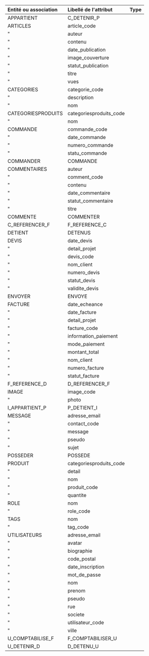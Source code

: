 | Entité ou association | Libellé de l'attribut   | Type |
|:----------------------|:------------------------|:-----|
| APPARTIENT            | C_DETENIR_P             |      |
| ARTICLES              | article_code            |      |
| "                     | auteur                  |      |
| "                     | contenu                 |      |
| "                     | date_publication        |      |
| "                     | image_couverture        |      |
| "                     | statut_publication      |      |
| "                     | titre                   |      |
| "                     | vues                    |      |
| CATEGORIES            | categorie_code          |      |
| "                     | description             |      |
| "                     | nom                     |      |
| CATEGORIESPRODUITS    | categoriesproduits_code |      |
| "                     | nom                     |      |
| COMMANDE              | commande_code           |      |
| "                     | date_commande           |      |
| "                     | numero_commande         |      |
| "                     | statu_commande          |      |
| COMMANDER             | COMMANDE                |      |
| COMMENTAIRES          | auteur                  |      |
| "                     | comment_code            |      |
| "                     | contenu                 |      |
| "                     | date_commentaire        |      |
| "                     | statut_commentaire      |      |
| "                     | titre                   |      |
| COMMENTE              | COMMENTER               |      |
| C_REFERENCER_F        | F_REFERENCE_C           |      |
| DETIENT               | DETENUS                 |      |
| DEVIS                 | date_devis              |      |
| "                     | detail_projet           |      |
| "                     | devis_code              |      |
| "                     | nom_client              |      |
| "                     | numero_devis            |      |
| "                     | statut_devis            |      |
| "                     | validite_devis          |      |
| ENVOYER               | ENVOYE                  |      |
| FACTURE               | date_echeance           |      |
| "                     | date_facture            |      |
| "                     | detail_projet           |      |
| "                     | facture_code            |      |
| "                     | information_paiement    |      |
| "                     | mode_paiement           |      |
| "                     | montant_total           |      |
| "                     | nom_client              |      |
| "                     | numero_facture          |      |
| "                     | statut_facture          |      |
| F_REFERENCE_D         | D_REFERENCER_F          |      |
| IMAGE                 | image_code              |      |
| "                     | photo                   |      |
| I_APPARTIENT_P        | P_DETIENT_I             |      |
| MESSAGE               | adresse_email           |      |
| "                     | contact_code            |      |
| "                     | message                 |      |
| "                     | pseudo                  |      |
| "                     | sujet                   |      |
| POSSEDER              | POSSEDE                 |      |
| PRODUIT               | categoriesproduits_code |      |
| "                     | detail                  |      |
| "                     | nom                     |      |
| "                     | produit_code            |      |
| "                     | quantite                |      |
| ROLE                  | nom                     |      |
| "                     | role_code               |      |
| TAGS                  | nom                     |      |
| "                     | tag_code                |      |
| UTILISATEURS          | adresse_email           |      |
| "                     | avatar                  |      |
| "                     | biographie              |      |
| "                     | code_postal             |      |
| "                     | date_inscription        |      |
| "                     | mot_de_passe            |      |
| "                     | nom                     |      |
| "                     | prenom                  |      |
| "                     | pseudo                  |      |
| "                     | rue                     |      |
| "                     | societe                 |      |
| "                     | utilisateur_code        |      |
| "                     | ville                   |      |
| U_COMPTABILISE_F      | F_COMPTABILISER_U       |      |
| U_DETENIR_D           | D_DETENU_U              |      |
